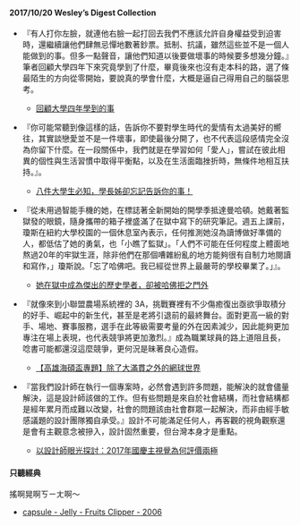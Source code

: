 #### 2017/10/20 Wesley’s Digest Collection

- 『有人打你左臉，就連他右臉一起打回去我們不應該允許自身權益受到迫害時，還繼續讓他們肆無忌憚地數著鈔票。抵制、抗議，雖然這些並不是一個人能做到的事。但多一點聲音，讓他們知道以後要做壞事的時候要多想幾分鐘。』筆者回顧大學四年下來究竟學到了什麼，畢竟後來也沒有走本科的路，選了條最陌生的方向從零開始，要說真的學會什麼，大概是逼自己得用自己的腦袋思考。
  - [回顧大學四年學到的事](https://medium.com/@Shurado/%E5%9B%9E%E9%A1%A7%E5%A4%A7%E5%AD%B8%E5%9B%9B%E5%B9%B4%E5%AD%B8%E5%88%B0%E7%9A%84%E4%BA%8B-3c8e8138f038)
  
- 『你可能常聽到像這樣的話，告訴你不要對學生時代的愛情有太過美好的嚮往，其實談戀愛並不是一件壞事，即使最後分開了，也不代表這段感情完全沒為你留下什麼。在一段關係中，我們就是在學習如何「愛人」，嘗試在彼此相異的個性與生活習慣中取得平衡點，以及在生活面臨挫折時，無條件地相互扶持。』。
  - [八件大學生必知，學長姊卻忘記告訴你的事！](https://ioh.tw/ioharticles-%E5%A4%A7%E5%AD%B8%E6%96%B0%E9%AE%AE%E4%BA%BA%E7%89%B9%E8%BC%AF-%E5%A4%A7%E5%AD%B8%E7%94%9F%E5%BF%85%E7%9F%A5%E7%9A%84%E5%85%AB%E4%BB%B6%E4%BA%8B/?utm_source=facebook&utm_medium=referral&utm_campaign=facebook_fan_page_daily_post&utm_content=other_ioh_article_1945_170911)
  
- 『從未用過智能手機的她，在標誌著全新開始的開學季抵達曼哈頓。她戴著監獄發的眼鏡，隨身攜帶的箱子裡盛滿了在獄中寫下的研究筆記。週五上課前，瓊斯在紐約大學校園的一個休息室內表示，任何推測她沒為讀博做好準備的人，都低估了她的勇氣，也「小瞧了監獄」。「人們不可能在任何程度上體面地熬過20年的牢獄生涯，除非他們在那個嘈雜紛亂的地方能夠很有自制力地閱讀和寫作，」瓊斯說。「忘了哈佛吧。我已經從世界上最嚴苛的學校畢業了。」』。
  - [她在獄中成為傑出的歷史學者，卻被哈佛拒之門外](https://cn.nytimes.com/usa/20170915/harvard-nyu-prison-michelle-jones/zh-hant/)
  
- 『就像來到小聯盟農場系統裡的 3A，挑戰賽裡有不少傷癒復出亟欲爭取積分的好手、崛起中的新生代，甚至是老將引退前的最終舞台。面對更高一級的對手、場地、賽事服務，選手在此等級需要考量的外在因素減少，因此能夠更加專注在場上表現，也代表競爭將更加激烈。』成為職業球員的路上道阻且長，唸書可能都還沒這麼競爭，更何況是昧著良心造假。
  - [【高雄海碩盃專題】除了大滿貫之外的網球世界](https://www.sportsv.net/articles/44476)


- 『當我們設計師在執行一個專案時，必然會遇到許多問題，能解決的就會儘量解決，這是設計師該做的工作。但有些問題是來自於社會結構，而社會結構都是經年累月而成難以改變，社會的問題該由社會群眾一起解決，而非由經手敏感議題的設計團隊獨自承受。』設計不可能滿足任何人，再客觀的視角觀察還是會有主觀意念被摻入，設計固然重要，但台灣本身才是重點。
  - [以設計師眼光探討：2017年國慶主視覺為何評價兩極](https://medium.com/@anithing510/%E4%BB%A5%E8%A8%AD%E8%A8%88%E5%B8%AB%E7%9C%BC%E5%85%89%E6%8E%A2%E8%A8%8E-2017%E5%B9%B4%E5%9C%8B%E6%85%B6%E4%B8%BB%E8%A6%96%E8%A6%BA%E7%82%BA%E4%BD%95%E8%A9%95%E5%83%B9%E5%A6%82%E6%AD%A4%E5%85%A9%E6%A5%B5-2b6bc1c3c0dd)





#### 只聽經典
搖啊晃啊ㄎㄧㄤ啊～
- [capsule - Jelly - Fruits Clipper - 2006](https://www.youtube.com/watch?v=iWYrfIVLcpI)